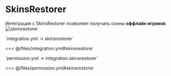 # SkinsRestorer

Интеграция с SkinsRestorer позволяет получать скины **оффлайн игроков**
![skinsrestorer](/skinsrestorer.png)

[//]: # (integration.yml)
<!--@include: @/parts/words.md#setting-->
<!--@include: @/parts/words.md#path--> `integration.yml → skinsrestorer`

<!--@include: @/parts/words.md#default-->
<<< @/files/integration.yml#skinsrestorer

<!--@include: @/parts/enable.md-->

[//]: # (permission.yml)
<!--@include: @/parts/words.md#permission-->
<!--@include: @/parts/words.md#path--> `permission.yml → integration.skinsrestorer`

<!--@include: @/parts/words.md#default-->
<<< @/files/permission.yml#skinsrestorer

<!--@include: @/parts/permission/permissionTier3.md-->